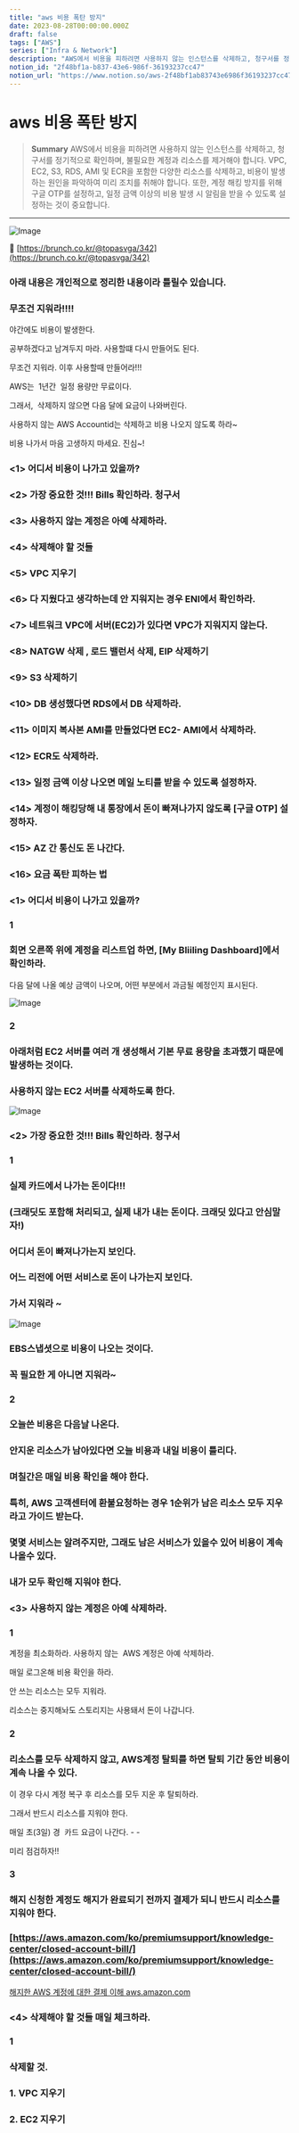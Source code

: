 ```yaml
---
title: "aws 비용 폭탄 방지"
date: 2023-08-28T00:00:00.000Z
draft: false
tags: ["AWS"]
series: ["Infra & Network"]
description: "AWS에서 비용을 피하려면 사용하지 않는 인스턴스를 삭제하고, 청구서를 정기적으로 확인하며, 불필요한 계정과 리소스를 제거해야 합니다. VPC, EC2, S3, RDS, AMI 및 ECR을 포함한 다양한 리소스를 삭제하고, 비용이 발생하는 원인을 파악하여 미리 조치를 취해야 합니다. 또한, 계정 해킹 방지를 위해 구글 OTP를 설정하고, 일정 금액 이상의 비용 발생 시 알림을 받을 수 있도록 설정하는 것이 중요합니다."
notion_id: "2f48bf1a-b837-43e6-986f-36193237cc47"
notion_url: "https://www.notion.so/aws-2f48bf1ab83743e6986f36193237cc47"
---
```


# aws 비용 폭탄 방지

> **Summary**
> AWS에서 비용을 피하려면 사용하지 않는 인스턴스를 삭제하고, 청구서를 정기적으로 확인하며, 불필요한 계정과 리소스를 제거해야 합니다. VPC, EC2, S3, RDS, AMI 및 ECR을 포함한 다양한 리소스를 삭제하고, 비용이 발생하는 원인을 파악하여 미리 조치를 취해야 합니다. 또한, 계정 해킹 방지를 위해 구글 OTP를 설정하고, 일정 금액 이상의 비용 발생 시 알림을 받을 수 있도록 설정하는 것이 중요합니다.

---

![Image](https://prod-files-secure.s3.us-west-2.amazonaws.com/09ccd4d5-876c-4bba-bbdf-cc77a0a11257/6bffb01b-b8a2-42b8-aa43-c4467bb4ccf8/Untitled.png?X-Amz-Algorithm=AWS4-HMAC-SHA256&X-Amz-Content-Sha256=UNSIGNED-PAYLOAD&X-Amz-Credential=ASIAZI2LB4666BYJE5HE%2F20250724%2Fus-west-2%2Fs3%2Faws4_request&X-Amz-Date=20250724T083741Z&X-Amz-Expires=3600&X-Amz-Security-Token=IQoJb3JpZ2luX2VjEAAaCXVzLXdlc3QtMiJGMEQCIFAoVIYatZ8D17zAwjNgd2MHu%2F%2BGuVldJMISRkIUPT4mAiBPS2x3%2Fx45gF6jotrUhu%2Fx1z7dF7JpyWJUV3nBAf%2Ba%2Fyr%2FAwgpEAAaDDYzNzQyMzE4MzgwNSIMnvQ%2F7p1wdoZgOhLiKtwDKO5ag1I2ySrYMIyBm4nbFdohl0ZySRyzntR7k%2FaSEKDvPu2vXMvIOiwBtYYQUFU5yVJadnTZMpsm9UA0eAnd4JiD7LtgOnQt1E1pXXM5gfo%2FAtLvr5eCcv%2FlpJg8LlNDoTUbQWnVmT0RATslpWeT0VtWn6ndFul8I0DwsWWD38xgu8IY81jE8SvyGLS5gYmspfsYFFSKCgSRFQAOAmS25%2BMPMqBM8gZbJSjmF0IqU2EG1VM2na24mmF8pmG2ztyNlnE1dIQE8come5PGCPwSYZM0vOmR2iINFUOJ1z64XnZCKBAODqiNVC4aP1aHh1iKkEtUXOwDrf7TIAf953%2B7wE6MXF5dNeOfxsN5CcvVuLu9OBCuNb78EtpthRvmJ4ediWB6oWqAy46iR5r9rtjtets9UyxcXkxO90wFJ%2FAJCjfHmEfE5HNslb67JU1S5%2FJN%2FunnlHqaRKqgvvYUxLvLmKgWp6lKZEKENFRzk9TAHqP2J8oEYScPaCMXRChLghYUJIoVzgRGEuR0HknH7TLLqnz1SNlGtnOxoT7gCxZF0%2Fy7R354HS%2Fk6BKT5mhBoS%2B6qcopLoc7hQMhylhw%2Bi%2Fm4eiCa2%2FOHtE57yrtgWCEcRIMJ2oFOQdly2RkrpwwiM%2BHxAY6pgEVVOOCOqsqTNrSPfXMv1FIt%2Fx6xNKbkMGzGwWOPuaihH9MQT2MP6g%2BZtFnmG1IdPDNkhEgFAuBno77o72sx0Zl%2BtcHZOPb5t1RPAEgrqJAKAakYb8h8r1ZkSH0o4M0yqlR4SjClXZeNooFgpgmiNCqyj60h3sn0bva7xugIpgeRSuX2dW%2BCvFLbBaSNDK%2BmgSQf4EkQE9Ze5UfZWA7jnjR6idBucLm&X-Amz-Signature=76eafacbe030ebce3f0dd788d5bc6707adc2a03e08f0019baa38f691362e8e6a&X-Amz-SignedHeaders=host&x-amz-checksum-mode=ENABLED&x-id=GetObject)

🔗 [https://brunch.co.kr/@topasvga/342](https://brunch.co.kr/@topasvga/342)

### 아래 내용은 개인적으로 정리한 내용이라 틀릴수 있습니다.

### 무조건 지워라!!!!

야간에도 비용이 발생한다.

공부하겠다고 남겨두지 마라. 사용할떄 다시 만들어도 된다.

무조건 지워라. 이후 사용할때 만들어라!!!

AWS는  1년간  일정 용량만 무료이다.

그래서,  삭제하지 않으면 다음 달에 요금이 나와버린다.

사용하지 않는 AWS Accountid는 삭제하고 비용 나오지 않도록 하라~

비용 나가서 마음 고생하지 마세요. 진심~!

### <1> 어디서 비용이 나가고 있을까?

### <2> 가장 중요한 것!!! Bills 확인하라. 청구서

### <3> 사용하지 않는 계정은 아예 삭제하라.

### <4> 삭제해야 할 것들

### <5> VPC 지우기

### <6> 다 지웠다고 생각하는데 안 지워지는 경우 ENI에서 확인하라.

### <7> 네트워크 VPC에 서버(EC2)가 있다면 VPC가 지워지지 않는다.

### <8> NATGW 삭제 , 로드 밸런서 삭제, EIP 삭제하기

### <9> S3 삭제하기

### <10> DB 생성했다면 RDS에서 DB 삭제하라.

### <11> 이미지 복사본 AMI를 만들었다면 EC2- AMI에서 삭제하라.

### <12> ECR도 삭제하라.

### <13> 일정 금액 이상 나오면 메일 노티를 받을 수 있도록 설정하자.

### <14> 계정이 해킹당해 내 통장에서 돈이 빠져나가지 않도록 [구글 OTP] 설정하자.

### <15> AZ 간 통신도 돈 나간다.

### <16> 요금 폭탄 피하는 법

### <1> 어디서 비용이 나가고 있을까?

### 1

### 회면 오른쪽 위에 계정을 리스트업 하면, [My Bliiling Dashboard]에서 확인하라.

다음 달에 나올 예상 금액이 나오며, 어떤 부분에서 과금될 예정인지 표시된다.

![Image](https://img1.daumcdn.net/thumb/R1280x0/?fname=https://t1.daumcdn.net/brunch/service/user/uSr/image/p6s7YXIuzDoixJ5h6jLH8q1jh28.jpg)

### 2

### 아래처럼 EC2 서버를 여러 개 생성해서 기본 무료 용량을 초과했기 때문에 발생하는 것이다.

### 사용하지 않는 EC2 서버를 삭제하도록 한다.

![Image](https://img1.daumcdn.net/thumb/R1280x0/?fname=https://t1.daumcdn.net/brunch/service/user/uSr/image/7bYffUrYNeZAQjrQooi-w59EDSU.jpg)

### <2> 가장 중요한 것!!! Bills 확인하라. 청구서

### 1

### 실제 카드에서 나가는 돈이다!!!

### (크래딧도 포함해 처리되고, 실제 내가 내는 돈이다. 크래딧 있다고 안심말자!)

### 어디서 돈이 빠져나가는지 보인다.

### 어느 리전에 어떤 서비스로 돈이 나가는지 보인다.

### 가서 지워라 ~

![Image](https://img1.daumcdn.net/thumb/R1280x0/?fname=https://t1.daumcdn.net/brunch/service/user/uSr/image/DlB8l9Wz2W5x2SA-0iNDzKDs_Jg.png)

### EBS스냅셧으로 비용이 나오는 것이다.

### 꼭 필요한 게 아니면 지워라~

### 2

### 오늘쓴 비용은 다음날 나온다.

### 안지운 리소스가 남아있다면 오늘 비용과 내일 비용이 틀리다.

### 며칠간은 매일 비용 확인을 해야 한다.

### 특히, AWS 고객센터에 환불요청하는 경우 1순위가 남은 리소스 모두 지우라고 가이드 받는다.

### 몇몇 서비스는 알려주지만, 그래도 남은 서비스가 있을수 있어 비용이 계속 나올수 있다.

### 내가 모두 확인해 지워야 한다.

### <3> 사용하지 않는 계정은 아예 삭제하라.

### 1

계정을 최소화하라. 사용하지 않는  AWS 계정은 아예 삭제하라.

매일 로그온해 비용 확인을 하라.

안 쓰는 리소스는 모두 지워라.

리소스는 중지해놔도 스토리지는 사용돼서 돈이 나갑니다.

### 2

### 리소스를 모두 삭제하지 않고, AWS계정 탈퇴를 하면 탈퇴 기간 동안 비용이 계속 나올 수 있다.

이 경우 다시 계정 복구 후 리소스를 모두 지운 후 탈퇴하라.

그래서 반드시 리소스를 지워야 한다.

매일 초(3일) 경  카드 요금이 나간다. - -

미리 점검하자!!

### 3

### 해지 신청한 계정도 해지가 완료되기 전까지 결제가 되니 반드시 리소스를 지워야 한다.

### [https://aws.amazon.com/ko/premiumsupport/knowledge-center/closed-account-bill/](https://aws.amazon.com/ko/premiumsupport/knowledge-center/closed-account-bill/)

[해지한 AWS 계정에 대한 결제 이해](https://aws.amazon.com/ko/premiumsupport/knowledge-center/closed-account-bill/)[
](https://aws.amazon.com/ko/premiumsupport/knowledge-center/closed-account-bill/)[aws.amazon.com](https://aws.amazon.com/ko/premiumsupport/knowledge-center/closed-account-bill/)[](https://aws.amazon.com/ko/premiumsupport/knowledge-center/closed-account-bill/)

### <4> 삭제해야 할 것들 매일 체크하라.

### 1

### 삭제할 것.

### 1. VPC 지우기

### 2. EC2 지우기

